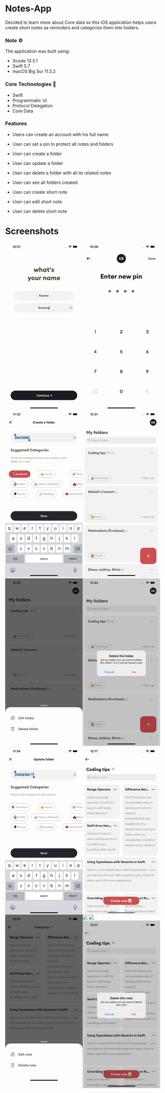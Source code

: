 # Notes-App
Decided to learn more about Core data so this iOS application helps users create short notes as reminders and categorize them into folders.

### Note ⚙️
The application was built using: 
* Xcode 12.5.1
* Swift 5.7
* macOS Big Sur 11.5.2

### Core Technologies 📲
* Swift
* Programmatic UI
* Protocol Delegation
* Core Data

### Features
* Users can create an account with his full name
* User can set a pin to protect all notes and folders
* User can create a folder
* User can update a folder
* User can delete a folder with all its related notes
* User can see all folders created

* User can create short note
* User can edit short note
* User can delete short note


# Screenshots
<img align='left' src="Notes-Clone/Assets.xcassets/name.imageset/name.png"  width="250">
<img align='left' src="Notes-Clone/Assets.xcassets/pin.imageset/pin.png"  width="250">
<img  src="Notes-Clone/Assets.xcassets/folder.imageset/folder.png"  width="250">

<img align='left' src="Notes-Clone/Assets.xcassets/createFolder.imageset/createFolder.png"  width="250">
<img align='left' src="Notes-Clone/Assets.xcassets/sheet1.imageset/sheet1.png"  width="250">
<img  src="Notes-Clone/Assets.xcassets/alert1.imageset/alert1.png"  width="250">

<img align='left' src="Notes-Clone/Assets.xcassets/updateFolder.imageset/updateFolder.png"  width="250">
<img align='left' src="Notes-Clone/Assets.xcassets/notes.imageset/notes.png"  width="250">
<img  src="Notes-Clone/Assets.xcassets/notesDetails.imageset/notesDetails.png"  width="250">

<img align='left' src="Notes-Clone/Assets.xcassets/sheet2.imageset/sheet2.png"  width="250">
<img align='left' src="Notes-Clone/Assets.xcassets/alert2.imageset/alert2.png"  width="250">
<img  src="Notes-Clone/Assets.xcassets/notesDetails.imageset/notesDetails.png"  width="250">
